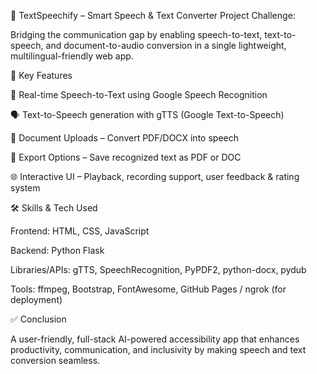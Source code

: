 🔗 TextSpeechify – Smart Speech & Text Converter
Project Challenge:

Bridging the communication gap by enabling speech-to-text, text-to-speech, and document-to-audio conversion in a single lightweight, multilingual-friendly web app.

🚀 Key Features

🎤 Real-time Speech-to-Text using Google Speech Recognition

🗣️ Text-to-Speech generation with gTTS (Google Text-to-Speech)

📄 Document Uploads – Convert PDF/DOCX into speech

💾 Export Options – Save recognized text as PDF or DOC

🌐 Interactive UI – Playback, recording support, user feedback & rating system

🛠️ Skills & Tech Used

Frontend: HTML, CSS, JavaScript

Backend: Python Flask

Libraries/APIs: gTTS, SpeechRecognition, PyPDF2, python-docx, pydub

Tools: ffmpeg, Bootstrap, FontAwesome, GitHub Pages / ngrok (for deployment)

✅ Conclusion

A user-friendly, full-stack AI-powered accessibility app that enhances productivity, communication, and inclusivity by making speech and text conversion seamless.
